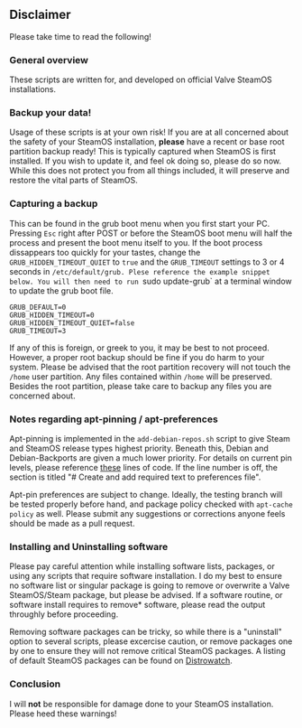 ## Disclaimer
Please take time to read the following!

### General overview
These scripts are written for, and developed on official Valve SteamOS installations.

### Backup your data!
Usage of these scripts is at your own risk! If you are at all concerned about the safety of your SteamOS installation, **please** have a recent or base root partition backup ready! This is typically captured when SteamOS is first installed. If you wish to update it, and feel ok doing so, please do so now. While this does not protect you from all things included, it will preserve and restore the vital parts of SteamOS.

### Capturing a backup
This can be found in the grub boot menu when you first start your PC. Pressing `Esc` right after POST or before the SteamOS boot menu will half the process and present the boot menu itself to you. If the boot process dissappears too quickly for your tastes,  change the `GRUB_HIDDEN_TIMEOUT_QUIET` to `true` and the `GRUB_TIMEOUT` settings to 3 or 4 seconds in `/etc/default/grub. Plese reference the example snippet below. You will then need to run `sudo update-grub` at a terminal window to update the grub boot file.

```
GRUB_DEFAULT=0
GRUB_HIDDEN_TIMEOUT=0
GRUB_HIDDEN_TIMEOUT_QUIET=false
GRUB_TIMEOUT=3
```

If any of this is foreign, or greek to you, it may be best to not proceed. However, a proper root backup should be fine if you do harm to your system. Please be advised that the root partition recovery will not touch the `/home` user partition. Any files contained within `/home` will be preserved. Besides the root partition, please take care to backup any files you are concerned about.

### Notes regarding apt-pinning / apt-preferences 
Apt-pinning is implemented in the `add-debian-repos.sh` script to give Steam and SteamOS release types highest priority. Beneath this, Debian and Debian-Backports are given a much lower priority. For details on current pin levels, please reference [these](https://github.com/ProfessorKaos64/SteamOS-Tools/blob/master/add-debian-repos.sh#L111) lines of code. If the line number is off, the section is titled "# Create and add required text to preferences file". 

Apt-pin preferences are subject to change. Ideally, the testing branch will be tested properly before hand, and package policy checked with `apt-cache policy` as well. Please submit any suggestions or corrections anyone feels should be made as a pull request.

### Installing and Uninstalling software
Please pay careful attention while installing software lists, packages, or using any scripts that require software installation. I do my best to ensure no software list or singular package is going to remove or overwrite a Valve SteamOS/Steam package, but please be advised. If a software routine, or software install requires to remove* software, please read the output throughly before proceeding. 

Removing software packages can be tricky, so while there is a "uninstall" option to several scripts, please excercise caution, or remove packages one by one to ensure they will not remove critical SteamOS packages. A listing of default SteamOS packages can be found on [Distrowatch](http://distrowatch.com/table.php?distribution=steamos).

### Conclusion
I will **not** be responsible for damage done to your SteamOS installation. Please heed these warnings!
